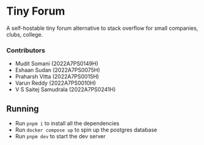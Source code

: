 # Tiny Forum

A self-hostable tiny forum alternative to stack overflow for small companies, clubs, college.

### Contributors

- Mudit Somani (2022A7PS0149H)
- Eshaan Sudan (2022A7PS0075H)
- Praharsh Vitta (2022A7PS0015H)
- Varun Reddy (2022A7PS0010H)
- V S Saitej Samudrala (2022A7PS0241H) 

## Running

- Run `pnpm i` to install all the dependencies
- Run `docker compose up` to spin up the postgres database
- Run `pnpm dev` to start the dev server